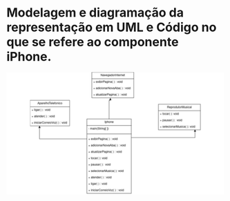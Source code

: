 # Modelagem e diagramação da representação em UML e Código no que se refere ao componente iPhone.

![UML](UML.png)
